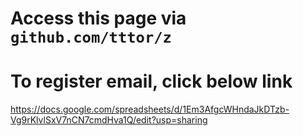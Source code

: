 # Access this page via `github.com/tttor/z`

# To register email, click below link
https://docs.google.com/spreadsheets/d/1Em3AfgcWHndaJkDTzb-Vg9rKlvlSxV7nCN7cmdHva1Q/edit?usp=sharing
